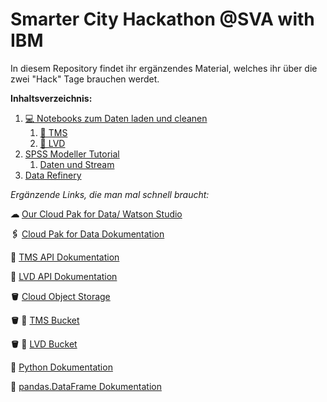 # Smarter City Hackathon @SVA with IBM

In diesem Repository findet ihr ergänzendes Material, welches ihr über die zwei "Hack" Tage brauchen werdet. 


__Inhaltsverzeichnis:__
1. [💻 Notebooks zum Daten laden und cleanen](https://github.com/teonlacke/smarter-city-hackathon/tree/main/Notebooks)
   1. [🚙 TMS](https://github.com/teonlacke/smarter-city-hackathon/tree/main/Notebooks/TMS)
   2. [🚌 LVD](https://github.com/teonlacke/smarter-city-hackathon/tree/main/Notebooks/LVD)
2. [SPSS Modeller Tutorial](https://github.com/teonlacke/smarter-city-hackathon/blob/main/Modeler-Hands-On.md)
   1. [Daten und Stream](https://github.com/teonlacke/smarter-city-hackathon/tree/main/Datensatz%20%26%20Stream%20f%C3%BCr%20Modeler-Hands-On)
3. [Data Refinery](https://github.com/teonlacke/smarter-city-hackathon/blob/main/Refinery-Hands-On.md)



*Ergänzende Links, die man mal schnell braucht:* 

__☁__ [Our Cloud Pak for Data/ Watson Studio](https://dataplatform.cloud.ibm.com/home2?context=cpdaas)

__🖇__ [Cloud Pak for Data Dokumentation](https://dataplatform.cloud.ibm.com/docs/content/wsj/getting-started/welcome-main.html)

__🚙__ [TMS API Dokumentation](https://www.digitraffic.fi/en/road-traffic/lam/)

__🚌__ [LVD API Dokumentation](https://digitransit.fi/en/developers/apis/4-realtime-api/vehicle-positions/)

__🪣__ [Cloud Object Storage](https://cloud.ibm.com/objectstorage/crn%3Av1%3Abluemix%3Apublic%3Acloud-object-storage%3Aglobal%3Aa%2F7e7b7ae0d80b4f33b4e078bb2650033c%3A8a835f62-b295-423a-8d61-9b0d9819f636%3A%3A?paneId=manage)

__🪣 🚙__ [TMS Bucket](https://cloud.ibm.com/objectstorage/crn%3Av1%3Abluemix%3Apublic%3Acloud-object-storage%3Aglobal%3Aa%2F7e7b7ae0d80b4f33b4e078bb2650033c%3A8a835f62-b295-423a-8d61-9b0d9819f636%3A%3A?paneId=manage&bucket=smart-city-live-vehicle-positions&bucketRegion=eu-de&endpoint=s3.eu-de.cloud-object-storage.appdomain.cloud)

__🪣 🚌__ [LVD Bucket](https://cloud.ibm.com/objectstorage/crn%3Av1%3Abluemix%3Apublic%3Acloud-object-storage%3Aglobal%3Aa%2F7e7b7ae0d80b4f33b4e078bb2650033c%3A8a835f62-b295-423a-8d61-9b0d9819f636%3A%3A?paneId=manage&bucket=smart-city-live-vehicle-positions&bucketRegion=eu-de&endpoint=s3.eu-de.cloud-object-storage.appdomain.cloud)


__🐍__ [Python Dokumentation](https://devdocs.io/python~3.9/)

__📑__ [pandas.DataFrame Dokumentation](https://pandas.pydata.org/docs/reference/api/pandas.DataFrame.html)



